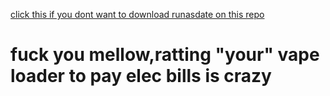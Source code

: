 [click this if you dont want to download runasdate on this repo](https://www.nirsoft.net/utils/run_as_date.html)
# fuck you mellow,ratting "your" vape loader to pay elec bills is crazy
